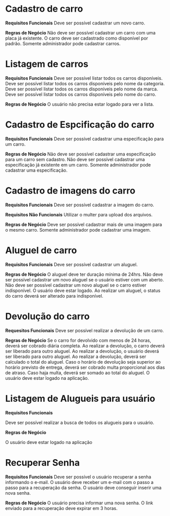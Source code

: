 # Cadastro de carro

**Requisitos Funcionais**
Deve ser possível cadastrar um novo carro.

**Regras de Negócio**
Não deve ser possível cadastrar um carro com uma placa já existente.
O carro deve ser cadastrado como disponível por padrão.
Somente administrador pode cadastrar carros.

# Listagem de carros

**Requisitos Funcionais**
Deve ser possível listar todos os carros disponíveis.
Deve ser possível listar todos os carros disponíveis pelo nome da categoria.
Deve ser possível listar todos os carros disponíveis pelo nome da marca.
Deve ser possível listar todos os carros disponíveis pelo nome do carro.

**Regras de Negócio**
O usuário não precisa estar logado para ver a lista.

# Cadastro de Espcificação do carro

**Requisitos Funcionais**
Deve ser possível cadastrar uma especificação para um carro.

**Regras de Negócio**
Não deve ser possível cadastrar uma especificação para um carro sem cadastro.
Não deve ser possível cadastrar uma especificação já existente em um carro.
Somente administrador pode cadastrar uma especificação.

# Cadastro de imagens do carro

**Requisitos Funcionais**
Deve ser possível cadastrar a imagem do carro.

**Requisitos Não Funcionais**
Utilizar o multer para upload dos arquivos.

**Regras de Negócio**
Deve ser possível cadastrar mais de uma imagem para o mesmo carro.
Somente administrador pode cadastrar uma imagem.

# Aluguel de carro

**Requisitos Funcionais**
Deve ser possível cadastrar um aluguel.

**Regras de Negócio**
O aluguel deve ter duração mínima de 24hrs.
Não deve ser possível cadastrar um novo aluguel se o usuário estiver com um aberto.
Não deve ser possível cadastrar um novo aluguel se o carro estiver indisponível.
O usuário deve estar logado.
Ao realizar um aluguel, o status do carro deverá ser alterado para indisponível.

# Devolução do carro

**Requesitos Funcionais**
Deve ser possível realizar a devolução de um carro.

**Regras de Negócio**
Se o carro for devolvido com menos de 24 horas, deverá ser cobrado diária completa.
Ao realizar a devolução, o carro deverá ser liberado para outro aluguel.
Ao realizar a devolução, o usuário deverá ser liberado para outro aluguel.
Ao realizar a devolução, deverá ser calculado o total do aluguel.
Caso o horário de devolução seja superior ao horário previsto de entrega, deverá ser cobrado multa proporcional aos dias de atraso.
Caso haja multa, deverá ser somado ao total do aluguel.
O usuário deve estar logado na aplicação.

# Listagem de Alugueis para usuário

**Requisitos Funcionais**

Deve ser possível realizar a busca de todos os alugueis para o usuário.

**Regras de Negócio**

O usuário deve estar logado na aplicação

# Recuperar Senha

**Requisitos Funcionais**
Deve ser possível o usuário recuperar a senha informando o e-mail.
O usuário deve receber um e-mail com o passo a passo para a recuperação da senha.
O usuário deve conseguir inserir uma nova senha.

**Regras de Negócio**
O usuário precisa informar uma nova senha.
O link enviado para a recuperação deve expirar em 3 horas.
